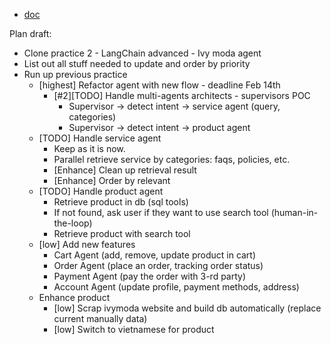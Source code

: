 - [doc](https://docs.google.com/document/d/1z0VgEIQkmU3rv2gwrQMf0PMnjUCT7a2sak66sSNaORc/edit?usp=sharing)

Plan draft:
- Clone practice 2 - LangChain advanced - Ivy moda agent
- List out all stuff needed to update and order by priority
- Run up previous practice
    - [highest] Refactor agent with new flow - deadline Feb 14th
      - [#2][TODO] Handle multi-agents architects - supervisors POC
        - Supervisor → detect intent → service agent (query, categories)
        - Supervisor → detect intent → product agent
    - [TODO] Handle service agent
        - Keep as it is now.
        - Parallel retrieve service by categories: faqs, policies, etc.
        - [Enhance] Clean up retrieval result
        - [Enhance] Order by relevant
    - [TODO] Handle product agent
        - Retrieve product in db (sql tools)
        - If not found, ask user if they want to use search tool (human-in-the-loop)
        - Retrieve product with search tool
    - [low] Add new features
        - Cart Agent (add, remove, update product in cart)
        - Order Agent (place an order, tracking order status)
        - Payment Agent (pay the order with 3-rd party)
        - Account Agent (update profile, payment methods, address)
    - Enhance product
        - [low] Scrap ivymoda website and build db automatically (replace current manually data)
        - [low] Switch to vietnamese for product
